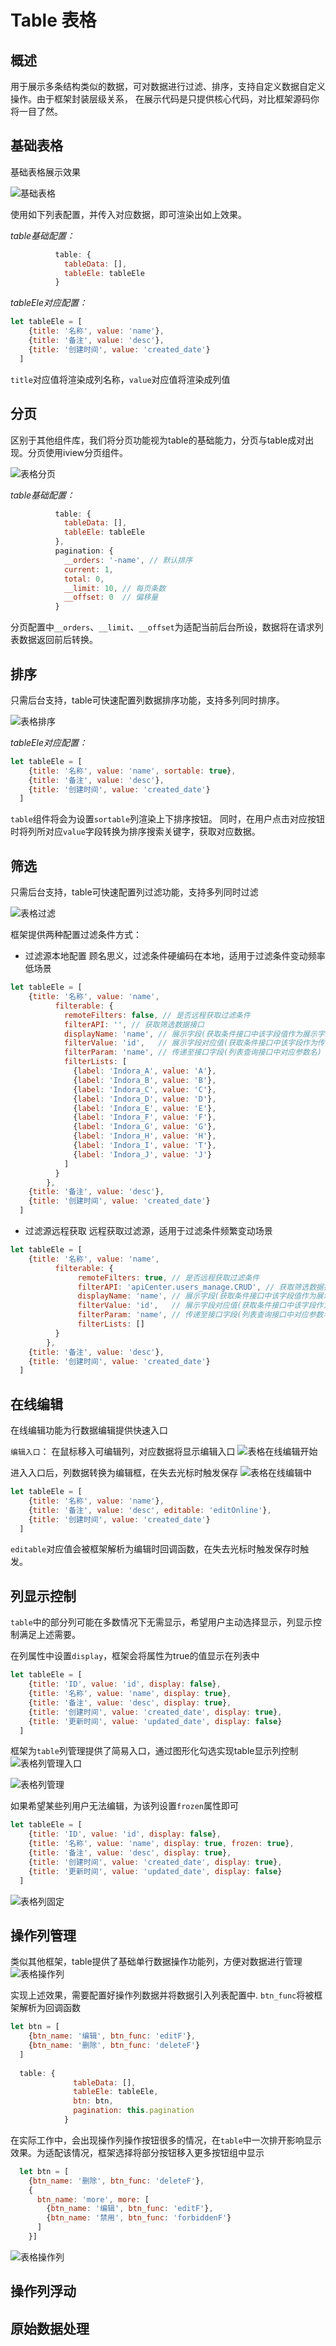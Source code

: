 # Table 表格

## 概述

用于展示多条结构类似的数据，可对数据进行过滤、排序，支持自定义数据自定义操作。由于框架封装层级关系，
在展示代码是只提供核心代码，对比框架源码你将一目了然。

## 基础表格

基础表格展示效果

![基础表格](../../img/table/table-base.png ':size=700x300')

使用如下列表配置，并传入对应数据，即可渲染出如上效果。

*table基础配置：*

```js
          table: {
            tableData: [],
            tableEle: tableEle
          }
```

*tableEle对应配置：*

```js
let tableEle = [
    {title: '名称', value: 'name'},
    {title: '备注', value: 'desc'},
    {title: '创建时间', value: 'created_date'}
  ]
```
`title`对应值将渲染成列名称，`value`对应值将渲染成列值

## 分页

区别于其他组件库，我们将分页功能视为table的基础能力，分页与table成对出现。分页使用iview分页组件。

![表格分页](../../img/table/table-pagination.png ':size=700x300')

*table基础配置：*
```js
          table: {
            tableData: [],
            tableEle: tableEle
          },
          pagination: {
            __orders: '-name', // 默认排序
            current: 1,
            total: 0,
            __limit: 10, // 每页条数
            __offset: 0  // 偏移量
          }
```

分页配置中`__orders`、`__limit`、`__offset`为适配当前后台所设，数据将在请求列表数据返回前后转换。

## 排序

只需后台支持，table可快速配置列数据排序功能，支持多列同时排序。

![表格排序](../../img/table/table-order.png ':size=700x300')


*tableEle对应配置：*

```js
let tableEle = [
    {title: '名称', value: 'name', sortable: true},
    {title: '备注', value: 'desc'},
    {title: '创建时间', value: 'created_date'}
  ]
```

`table`组件将会为设置`sortable`列渲染上下排序按钮。
同时，在用户点击对应按钮时将列所对应`value`字段转换为排序搜索关键字，获取对应数据。

## 筛选

只需后台支持，table可快速配置列过滤功能，支持多列同时过滤

![表格过滤](../../img/table/table-filter.png ':size=700x300')

框架提供两种配置过滤条件方式：
- 过滤源本地配置
顾名思义，过滤条件硬编码在本地，适用于过滤条件变动频率低场景

```js
let tableEle = [
    {title: '名称', value: 'name',
          filterable: {
            remoteFilters: false, // 是否远程获取过滤条件
            filterAPI: '', // 获取筛选数据接口
            displayName: 'name', // 展示字段(获取条件接口中该字段值作为展示字段)
            filterValue: 'id',   // 展示字段对应值(获取条件接口中该字段作为传递至接口字段值)
            filterParam: 'name', // 传递至接口字段(列表查询接口中对应参数名)
            filterLists: [
              {label: 'Indora_A', value: 'A'},
              {label: 'Indora_B', value: 'B'},
              {label: 'Indora_C', value: 'C'},
              {label: 'Indora_D', value: 'D'},
              {label: 'Indora_E', value: 'E'},
              {label: 'Indora_F', value: 'F'},
              {label: 'Indora_G', value: 'G'},
              {label: 'Indora_H', value: 'H'},
              {label: 'Indora_I', value: 'T'},
              {label: 'Indora_J', value: 'J'}
            ]
          }
        },
    {title: '备注', value: 'desc'},
    {title: '创建时间', value: 'created_date'}
  ]
```

- 过滤源远程获取
远程获取过滤源，适用于过滤条件频繁变动场景

```js
let tableEle = [
    {title: '名称', value: 'name',
          filterable: {
               remoteFilters: true, // 是否远程获取过滤条件
               filterAPI: 'apiCenter.users_manage.CRUD', // 获取筛选数据接口
               displayName: 'name', // 展示字段(获取条件接口中该字段值作为展示字段)
               filterValue: 'id',   // 展示字段对应值(获取条件接口中该字段作为传递至接口字段值)
               filterParam: 'name', // 传递至接口字段(列表查询接口中对应参数名)
               filterLists: []
          }
        },
    {title: '备注', value: 'desc'},
    {title: '创建时间', value: 'created_date'}
  ]
```

## 在线编辑

在线编辑功能为行数据编辑提供快速入口

`编辑入口`：
在鼠标移入可编辑列，对应数据将显示编辑入口
![表格在线编辑开始](../../img/table/table-editOnline-start.png ':size=700x300')

进入入口后，列数据转换为编辑框，在失去光标时触发保存
![表格在线编辑中](../../img/table/table-editOnline-active.png ':size=700x300')

```js
let tableEle = [
    {title: '名称', value: 'name'},
    {title: '备注', value: 'desc', editable: 'editOnline'},
    {title: '创建时间', value: 'created_date'}
  ]
```
`editable`对应值会被框架解析为编辑时回调函数，在失去光标时触发保存时触发。


## 列显示控制

`table`中的部分列可能在多数情况下无需显示，希望用户主动选择显示，列显示控制满足上述需要。

在列属性中设置`display`，框架会将属性为true的值显示在列表中
```js
let tableEle = [
    {title: 'ID', value: 'id', display: false},
    {title: '名称', value: 'name', display: true},
    {title: '备注', value: 'desc', display: true},
    {title: '创建时间', value: 'created_date', display: true},
    {title: '更新时间', value: 'updated_date', display: false}
  ]
```

框架为`table`列管理提供了简易入口，通过图形化勾选实现table显示列控制  
![表格列管理入口](../../img/table/table-manage-column.png ':size=130x100')

![表格列管理](../../img/table/table-manage-column-active.png ':size=500x220')

如果希望某些列用户无法编辑，为该列设置`frozen`属性即可
```js
let tableEle = [
    {title: 'ID', value: 'id', display: false},
    {title: '名称', value: 'name', display: true, frozen: true},
    {title: '备注', value: 'desc', display: true},
    {title: '创建时间', value: 'created_date', display: true},
    {title: '更新时间', value: 'updated_date', display: false}
  ]
```
![表格列固定](../../img/table/table-manage-column-frozen.png ':size=500x220')

## 操作列管理

类似其他框架，table提供了基础单行数据操作功能列，方便对数据进行管理
![表格操作列](../../img/table/table-action-ori.png ':size=700x300')

实现上述效果，需要配置好操作列数据并将数据引入列表配置中. `btn_func`将被框架解析为回调函数

```js
let btn = [
    {btn_name: '编辑', btn_func: 'editF'},
    {btn_name: '删除', btn_func: 'deleteF'}
  ]
  
  table: {
              tableData: [],
              tableEle: tableEle,
              btn: btn,
              pagination: this.pagination
            }
```

在实际工作中，会出现操作列操作按钮很多的情况，在`table`中一次排开影响显示效果。为适配该情况，框架选择将部分按钮移入更多按钮组中显示

```js
  let btn = [
    {btn_name: '删除', btn_func: 'deleteF'},
    {
      btn_name: 'more', more: [
        {btn_name: '编辑', btn_func: 'editF'},
        {btn_name: '禁用', btn_func: 'forbiddenF'}
      ]
    }]
```

![表格操作列](../../img/table/table-action-more.png ':size=700x300')




## 操作列浮动 


## 原始数据处理




